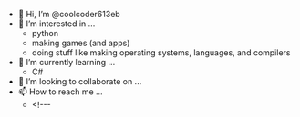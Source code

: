 - 👋 Hi, I’m @coolcoder613eb
- 👀 I’m interested in ...
   - python
   - making games (and apps)
   - doing stuff like making operating systems, languages, and compilers
- 🌱 I’m currently learning ...
    - C#
- 💞️ I’m looking to collaborate on ...
- 📫 How to reach me ... 
    - \<!--- 
    <!---coolcoder613@outlook.com--->

<!---
coolcoder613eb/coolcoder613eb is a ✨ special ✨ repository because its `README.md` (this file) appears on your GitHub profile.
You can click the Preview link to take a look at your changes.
--->
